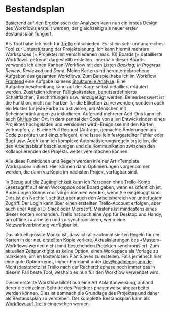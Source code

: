 # Bestandsplan

Basierend auf den Ergebnissen der Analysen kann nun ein erstes Design des Workflows erstellt werden, der gleichzeitig als neuer erster Bestandsplan fungiert.

Als Tool habe ich mich für [Trello](https://trello.com/) entschieden. Es ist ein sehr umfangreiches Tool zur Unterstützung der Projektplanung. Ich kann hiermit mehrere Workspaces (= Projekte) mit verschiedenen (max. 10) Boards (= detaillierte Workflows, getrennt dargestellt) erstellen. Innerhalb dieser Boards verwende ich einen [Kanban-Workflow](https://en.wikipedia.org/wiki/Kanban_(development)) mit den Listen *Backlog*, *In Progress*, *Review*, *Reviewed* und *Done*. Meine Karten sind heruntergebrochene Aufgaben des gesamten Workflows. Zum Beispiel habe ich im Workflow [Frontend](../../workflow/detailed/frontend.md) eine Aufgabe namens [Strukturelle Analyse](../../workflow/detailed/frontend.html#strukturelle-analyse). Eine Aufgabenbeschreibung kann auf der Karte selbst detailliert erläutert werden. Zusätzlich können Fälligkeitsdaten, benutzerdefinierte Schaltflächen, Beschriftungen usw. hinzugefügt werden. Bemerkenswert ist die Funktion, nicht nur Farben für die Etiketten zu verwenden, sondern auch ein Muster für jede Farbe zu aktivieren, um Menschen mit Seheinschränkungen zu inkludieren. Aufgrund mehrerer Add-Ons kann ich auch [GitHub](https://github.com/)(der Ort, in dem zentral der Code von allen Entwickelnden eines Projektes hochgeladen und versioniert wird)-Ereignisse mit den Karten verknüpfen, z. B. eine Pull Request (Anfrage, gemachte Änderungen am Code zu prüfen und einzupflegen), eine Issue (ein festgestellter Fehler oder Bug) usw. Auch kann ich komplexe Automatisierungsregeln erstellen, die den Arbeitsablauf beschleunigen und die Kommunikation zwischen den Kollaborierenden des Projekts weiter vereinfachen können.

Alle diese Funktionen und Regeln werden in einer Art «Template Workspace» initiiert. Hier können dann Optimierungen vorgenommen werden, die dann via Kopie im nächsten Projekt verfügbar sind.

In Bezug auf die Zugänglichkeit kann ich Personen ohne Trello-Konto Lesezugriff auf einen Workspace oder Board geben, wenn es öffentlich ist. Änderungen können nur vorgenommen werden, wenn Sie eingeloggt sind. Dies ist ein Nachteil, schützt aber auch den Arbeitsbereich vor unbefugtem Zugriff. Der Login kann über einen erstellten Trello-Account erfolgen, aber auch über Apple ID, Slack oder Microsoft. Meistens ist mindestens eines dieser Konten vorhanden. Trello hat auch eine App für Desktop und Handy, um offline zu arbeiten und zu synchronisieren, wenn eine Netzwerkverbindung verfügbar ist.

Das aktuell grösste Manko ist, dass ich alle automatisierten Regeln für die Karten in der neu erstellten Kopie verliere. Aktualisierungen des «Master»-Workflows werden nicht mnit bestehenden Projekten synchronisiert. Zum aktuellen Zeitpunkt gibt es keine Option, einen Workspace als Vorlage zu markieren, um im kostenlosen Plan Slaves zu erstellen. Falls jemensch hier eine gute Option kennt, immer her damit unter [dev@nadineprigann.de](mailto:dev@nadineprigann.de). Nichtsdestotrotz ist Trello nach der Recherchephase noch immer das in diesem Fall beste Tool, weshalb es nun für den Workflow verwendet wird.

Dieser erstellte Workflow bildet nun eine Art Ablaufanweisung, anhand derer die einzelnen Schritte des Projektes phasenweise abgearbeitet werden können. Dies ist demnach die Grundlage des Projektes und daher als Bestandsplan zu verstehen. Der komplette Bestandsplan kann als [Workflow auf Trello](https://trello.com/w/userworkspaceaa1c57b2e62ef5488e9680dea9d99fce) eingesehen werden.

<!-- ####  Warum nicht GitHub?

Ich wollte zuerst [GitHub](https://github.com/) verwenden, weil es bereits für die Versionskontrolle des Codes verwendet wird. Leider ist die Erstellung von komplexen Workflows nicht möglich und es gibt weniger Optionen, alle Kollaborierenden ohne Login zusammenzubringen. -->
